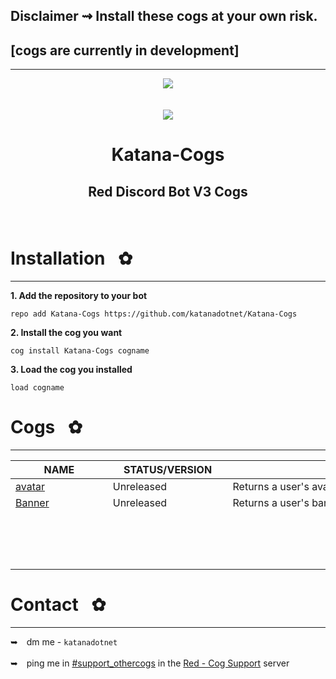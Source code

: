 ## Disclaimer ⇝ Install these cogs at your own risk. <br />
## [cogs are currently in development]
---
<!-- UP  -->
<p align="center">
  <a href="https://github.com/katanadotnet/katana-cogs">
    <img src="https://w.wallhaven.cc/full/vq/wallhaven-vqze58.jpg">
  </a>
  <br/> <br/> <br/>
      <a href="https://discord.gg/vb2Vqzuf">
        <img align="center" src="ps" />
    </a>
  <h1 align="center">Katana-Cogs</h1>
  <h2><p align="center"> Red Discord Bot V3 Cogs</h2>
      <p align="center">
</p>
<br />

# Installation⠀✿
---
**1. Add the repository to your bot**
```text
repo add Katana-Cogs https://github.com/katanadotnet/Katana-Cogs
```
**2. Install the cog you want**
```text
cog install Katana-Cogs cogname
```
**3. Load the cog you installed**
```text
load cogname
```

# Cogs⠀✿
---
| NAME        | STATUS/VERSION   | DESCRIPTION                                                   |
|-------------|------------------|---------------------------------------------------------------|
| [avatar](avatar/)      | Unreleased       | Returns a user's avatar in an embed                |
| [Banner](banner/)      | Unreleased       | Returns a user's banner in an embed                |
|⠀                       |⠀⠀⠀⠀⠀⠀⠀⠀⠀⠀⠀⠀⠀⠀⠀|    ⠀⠀⠀⠀⠀⠀⠀⠀⠀⠀⠀⠀⠀⠀                     |
|⠀                       |⠀⠀⠀⠀⠀⠀⠀⠀⠀⠀⠀⠀⠀⠀⠀|    ⠀⠀⠀⠀⠀⠀⠀⠀⠀⠀⠀⠀⠀⠀                     |

# Contact⠀✿
---
➥ dm me - `katanadotnet`
<br /> <br/>
➥ ping me in [#support_othercogs](https://discord.com/channels/240154543684321280/240212783503900673) in the [Red - Cog Support](https://discord.gg/red-cog-support-240154543684321280) server
